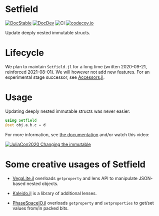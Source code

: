 # Setfield

[![DocStable](https://img.shields.io/badge/docs-stable-blue.svg)](https://jw3126.github.io/Setfield.jl/stable/intro)
[![DocDev](https://img.shields.io/badge/docs-dev-blue.svg)](https://jw3126.github.io/Setfield.jl/dev/intro)
![CI](https://github.com/jw3126/Setfield.jl/workflows/CI/badge.svg)
[![codecov.io](https://codecov.io/github/jw3126/Setfield.jl/coverage.svg?branch=master)](http://codecov.io/github/jw3126/Setfield.jl?branch=master)


Update deeply nested immutable structs.

# Lifecycle

We plan to maintain `Setfield.jl` for a long time (written 2020-09-21, reinforced 2021-08-01). We will however not add new features. For an experimental stage
successor, see [Accessors.jl](https://github.com/JuliaObjects/Accessors.jl).

# Usage
Updating deeply nested immutable structs was never easier:
```julia
using Setfield
@set obj.a.b.c = d
```
For more information, see [the documentation](https://jw3126.github.io/Setfield.jl/latest/intro/) and/or watch this video:

[![JuliaCon2020 Changing the immutable](https://img.youtube.com/vi/vkAOYeTpLg0/0.jpg)](https://youtu.be/vkAOYeTpLg0 "Changing the immutable")

# Some creative usages of Setfield

* [VegaLite.jl](https://github.com/queryverse/VegaLite.jl) overloads
  `getproperty` and lens API to manipulate JSON-based nested objects.

* [Kaleido.jl](https://github.com/tkf/Kaleido.jl) is a library of
  additional lenses.

* [PhaseSpaceIO.jl](https://github.com/jw3126/PhaseSpaceIO.jl) overloads
  `getproperty` and `setproperties` to get/set values from/in packed bits.
